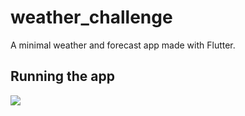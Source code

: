 # weather_challenge

A minimal weather and forecast app made with Flutter.

## Running the app
![](weather_app.gif)
